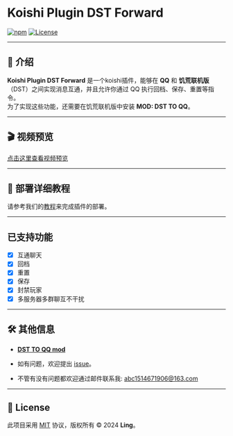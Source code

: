 # Koishi Plugin DST Forward

[![npm](https://img.shields.io/npm/v/koishi-plugin-dst-forward?style=flat-square)](https://www.npmjs.com/package/koishi-plugin-dst-forward)
[![License](https://img.shields.io/npm/l/koishi-plugin-dst-forward?style=flat-square)](LICENSE)

---

## 🌟 介绍

**Koishi Plugin DST Forward** 是一个koishi插件，能够在 **QQ** 和 **饥荒联机版**（DST）之间实现消息互通，并且允许你通过 QQ 执行回档、保存、重置等指令。  
为了实现这些功能，还需要在饥荒联机版中安装 **MOD: DST TO QQ**。

---

## 🎬 视频预览

[点击这里查看视频预览](http://101.132.253.14/wp-content/uploads/2024/09/9月24日1.mp4)

---

## 🚀 部署详细教程

请参考我们的[教程](http://101.132.253.14/archives/143)来完成插件的部署。

---

## 已支持功能
- [x] 互通聊天
- [x] 回档
- [x] 重置
- [x] 保存
- [x] 封禁玩家
- [x] 多服务器多群聊互不干扰
---

## 🛠 其他信息
- **[DST TO QQ mod](https://github.com/LingLambda/DST-TO-QQ)**

- 如有问题，欢迎提出 [issue](https://github.com/ling/koishi-plugin-hellomorning/issues)。

- 不管有没有问题都欢迎通过邮件联系我: [abc1514671906@163.com](mailto:abc1514671906@163.com)

---

## 📄 License

此项目采用 [MIT](LICENSE) 协议，版权所有 © 2024 **Ling**。
